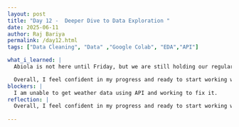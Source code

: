 ```yaml
---
layout: post
title: "Day 12 -  Deeper Dive to Data Exploration "
date: 2025-06-11
author: Raj Bariya
permalink: /day12.html
tags: ["Data Cleaning", "Data" ,"Google Colab", "EDA","API"]

what_i_learned: |
  Abiola is not here until Friday, but we are still holding our regular Zoom meetings. She assigned us tasks focused on data cleaning, EDA, and building machine learning models. I’ve completed all the video tutorials she provided.While working through the EDA videos, I paid particular attention to how different visualizations and statistical summaries can reveal underlying patterns, trends, and anomalies in data. I experimented with techniques like correlation heatmaps, pair plots, boxplots, and distribution charts using Seaborn and Matplotlib. I also practiced handling missing values, outlier detection, and feature scaling. These hands-on exercises helped solidify my understanding of how crucial EDA is in shaping the direction of the machine learning pipeline. I also tried working on different data visualization like geospatial heatmap and sankey chart. 

  Overall, I feel confident in my progress and ready to start working with real datasets for our machine learning projects. I’m also focusing today on refining my model development skills and making my ML pipelines more efficient and adaptable.
blockers: |
  I am unable to get weather data using API and working to fix it.
reflection: |
  Overall, I feel confident in my progress and ready to start working with real datasets for our machine learning projects. I’m also focusing today on refining my model development skills and making my ML pipelines more efficient and adaptable.
  
---
```

